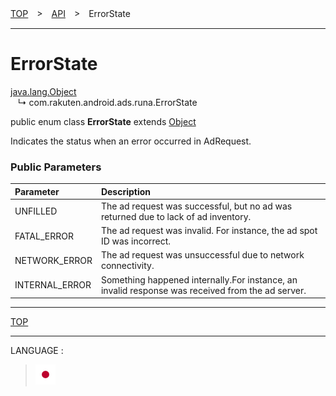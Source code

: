 [TOP](/README.md#top)　>　[API](./README.md)　>　ErrorState

---

# ErrorState

[java.lang.Object](https://developer.android.com/reference/java/lang/Object.html)<br>
&nbsp;&nbsp;&nbsp;↳&nbsp;com.rakuten.android.ads.runa.ErrorState

public enum class **ErrorState** extends [Object](https://developer.android.com/reference/java/lang/Object.html)<br>

Indicates the status when an error occurred in AdRequest.

### Public Parameters

|Parameter|Description|
|:---|:---|
|UNFILLED|The ad request was successful, but no ad was returned due to lack of ad inventory.|
|FATAL_ERROR|The ad request was invalid. For instance, the ad spot ID was incorrect.|
|NETWORK_ERROR|The ad request was unsuccessful due to network connectivity.|
|INTERNAL_ERROR|Something happened internally.For instance, an invalid response was received from the ad server.|

---
[TOP](/README.md#top)

---
LANGUAGE :
> [![ja](/doc/lang/ja.png)](/doc/ja/api/ErrorState.md)
